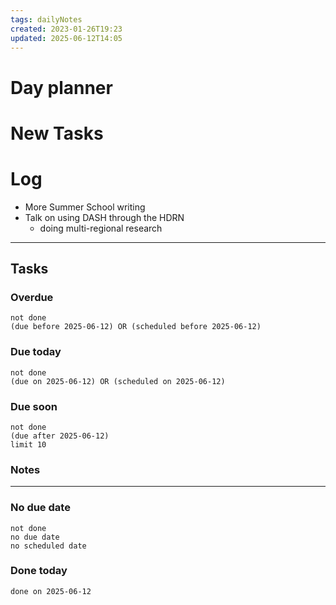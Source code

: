 ```yaml
---
tags: dailyNotes
created: 2023-01-26T19:23
updated: 2025-06-12T14:05
---
```

# Day planner


# New Tasks


# Log
- More Summer School writing
- Talk on using DASH through the HDRN
	- doing multi-regional research
----
## Tasks
### Overdue
```tasks
not done
(due before 2025-06-12) OR (scheduled before 2025-06-12)
```

### Due today
```tasks
not done
(due on 2025-06-12) OR (scheduled on 2025-06-12)
```

### Due soon
```tasks
not done
(due after 2025-06-12)
limit 10
```

### Notes

----
### No due date
```tasks
not done
no due date
no scheduled date
```

### Done today
```tasks
done on 2025-06-12
```
